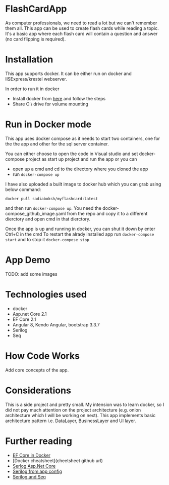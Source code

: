 # FlashCardApp

As computer professionals, we need to read a lot but we can't remember them all. This app can be used to create flash cards while reading a topic. It's a basic app where each flash card will contain a question and answer (no card flipping is required).

# Installation

This app supports docker. It can be either run on docker and IISExpress/krestel webserver.

In order to run it in docker

- Install docker from [here](https://docs.docker.com/docker-for-windows/) and follow the steps
- Share C:\ drive for volume mounting

# Run in Docker mode

This app uses docker compose as it needs to start two containers, one for the the app and other for the sql server container.

You can either choose to open the code in Visual studio and set docker-compose project as start up project and run the app or you can

- open up a cmd and cd to the directory where you cloned the app
- run `docker-compose up`

I have also uploaded a built image to docker hub which you can grab using below command:

```
docker pull sadiaboksh/myflashcard:latest
```

and then run `docker-compose up`. You need the docker-compose_github_image.yaml from the repo and copy it to a different dierctory and open cmd in that dierctory.

Once the app is up and running in docker, you can shut it down by enter Ctrl+C in the cmd
To restart the alrady installed app run `docker-compose start` and to stop it `docker-compose stop`  

# App Demo

TODO: add some images 
# Technologies used

- docker
- Asp.net Core 2.1
- EF Core 2.1
- Angular 8, Kendo Angular, bootstrap 3.3.7
- Serilog
- Seq

# How Code Works

Add core concepts of the app.

# Considerations

This is a side project and pretty small. My intension was to learn docker, so I did not pay much attention on the project architecture (e.g. onion architecture which I will be working on next).
This app implements basic architecture pattern i.e. DataLayer, BusinessLayer and UI layer.

# Further reading

- [EF Core in Docker](https://www.c-sharpcorner.com/article/entity-framework-core-in-docker-container-part-ii-sqlite/)
- [Docker cheatsheet](cheetsheet github url)
- [Serlog Asp.Net Core](https://github.com/serilog/serilog-aspnetcore)
- [Serilog from app config](https://itnext.io/loggly-in-asp-net-core-using-serilog-dc0e2c7d52eb)
- [Serilog and Seq](https://github.com/dotnet-architecture/eShopOnContainers/wiki/Serilog-and-Seq#Seq)
 
